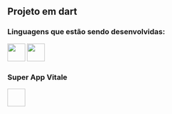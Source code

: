 ## Projeto em dart

### Linguagens que estão sendo desenvolvidas:

<div>
<img src="https://cdn.jsdelivr.net/gh/devicons/devicon/icons/dart/dart-original.svg" width="40" height="40""/> 
<img src="https://cdn.jsdelivr.net/gh/devicons/devicon/icons/flutter/flutter-original.svg" width="40" height="40"/> 
</div>


### Super App Vitale
<div>
<img scr="C:\Users\allan.silva\Desktop\Logo_Vitale_Horizontal.png" width = "40" height = "40"/>
</div>